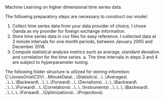 Machine Learning on higher dimensional time series data.

The following preparatory steps are necessary to construct our model:
1.  Collect time series data from your data provider of choice, I chose Oanda as my provider for foreign exchange information.
2.  Store time series data in csv files for easy reference.  I collected data at 2 minute intervals for one month periods, between January 2005 and December 2018.
3.  Compute statistical analysis metrics such as average, standard deviation and correlation for the time series.
	a. The time intervals in steps 3 and 4 are subject to hyperparameter tuning.

The following folder structure is utilized for storing informtion:
C:\JonesOnie\CSV\\
..MinuteData\\
..\\Statistics\\
..\\..\Averages\\
..\\..\\..\Backward\\
..\\..\\..\Forward\\
..\\..\Deviations\\
..\\..\\..\Backward\\
..\\..\\..\Forward\\
..\\..\Correlations\\
..\\..\\..\Instruments\\
..\\..\\..\\..\Backward\\
..\\..\\..\\..\Forward\\
..\Optimizations\\
..\Projections\\
	
